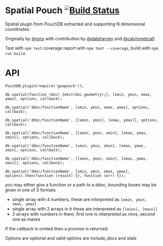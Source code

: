 Spatial Pouch [![Build Status](https://travis-ci.org/pouchdb/geopouch.svg?branch=rtree)](https://travis-ci.org/pouchdb/geopouch)
====

Spatial plugin from PouchDB extracted and supporting N dimensional coordinates.

Originally by [@vmx](https://github.com/vmx) with contribution by [@daleharvey](https://github.com/daleharvey) and [@calvinmetcalf](https://github.com/calvinmetcalf).

Test with `npm test` coverage report with `npm test --coverage`, build with `npm run build`.

API
====

`PouchDB.plugin(require('geopouch'));`

`db.spatial(function (doc) {emit(doc.geometry);}, [xmin, ymin, xmax, ymax], options, callback);`

`db.spatial('ddoc/functionName', [xmin, ymin, xmax, ymax], options, callback);`

`db.spatial('ddoc/functionName', [[xmin, ymin], [xmax, ymax]], options, callback);`

`db.spatial('ddoc/functionName', [[xmin, ymin, zmin], [xmax, ymax, zmin]], options, callback);`

`db.spatial('ddoc/functionName', [xmin, ymin, zmin], [xmax, ymax, zmin], options, callback);`

`db.spatial('ddoc/functionName', [[xmin, ymin, zmin], [xmax, ymax, zmin]], options, callback);`

`db.spatial('ddoc/functionName', [xmin, ymin, xmax, ymax], options).then(function (result) {}, function (err) {});`

you may either give a function or a path to a ddoc, bounding boxes may be given in one of 3 formats

- single array with 4 numbers, these are interpreted as `[xmin, ymin, xmax, ymax]`
- single array with 2 arrays in it these are interpreted as `[[mins], [maxs]]`
- 2 arrays with numbers in them, first one is interpreted as mins, second one as maxes

If the callback is omited then a promise is returned.

Options are optional and valid options are include_docs and stale
